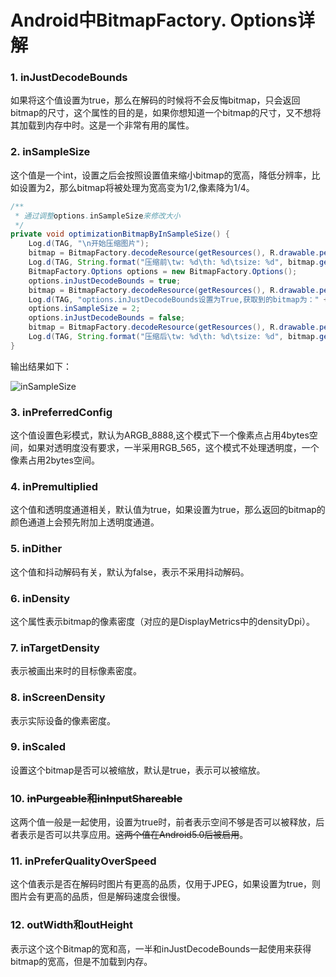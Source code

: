 # Android中BitmapFactory. Options详解

###  1. inJustDecodeBounds

如果将这个值设置为true，那么在解码的时候将不会反悔bitmap，只会返回bitmap的尺寸，这个属性的目的是，如果你想知道一个bitmap的尺寸，又不想将其加载到内存中时。这是一个非常有用的属性。

### 2. inSampleSize

这个值是一个int，设置之后会按照设置值来缩小bitmap的宽高，降低分辨率，比如设置为2，那么bitmap将被处理为宽高变为1/2,像素降为1/4。

```java
/**
 * 通过调整options.inSampleSize来修改大小
 */
private void optimizationBitmapByInSampleSize() {
    Log.d(TAG, "\n开始压缩图片");
    bitmap = BitmapFactory.decodeResource(getResources(), R.drawable.person);
    Log.d(TAG, String.format("压缩前\tw: %d\th: %d\tsize: %d", bitmap.getWidth(), bitmap.getHeight(), bitmap.getByteCount()));
    BitmapFactory.Options options = new BitmapFactory.Options();
    options.inJustDecodeBounds = true;
    bitmap = BitmapFactory.decodeResource(getResources(), R.drawable.person, options);
    Log.d(TAG, "options.inJustDecodeBounds设置为True,获取到的bitmap为：" + bitmap);
    options.inSampleSize = 2;
    options.inJustDecodeBounds = false;
    bitmap = BitmapFactory.decodeResource(getResources(), R.drawable.person, options);
    Log.d(TAG, String.format("压缩后\tw: %d\th: %d\tsize: %d", bitmap.getWidth(), bitmap.getHeight(), bitmap.getByteCount()));
}
```

输出结果如下：

![inSampleSize](C:/Users/ROOT/Desktop/学习笔记/bitmap压缩/inSampleSize.png)

### 3. inPreferredConfig

这个值设置色彩模式，默认为ARGB_8888,这个模式下一个像素点占用4bytes空间，如果对透明度没有要求，一半采用RGB_565，这个模式不处理透明度，一个像素占用2bytes空间。

### 4. inPremultiplied

这个值和透明度通道相关，默认值为true，如果设置为true，那么返回的bitmap的颜色通道上会预先附加上透明度通道。

### 5. inDither

这个值和抖动解码有关，默认为false，表示不采用抖动解码。

### 6. inDensity

这个属性表示bitmap的像素密度（对应的是DisplayMetrics中的densityDpi）。

### 7. inTargetDensity

表示被画出来时的目标像素密度。

### 8. inScreenDensity

表示实际设备的像素密度。

### 9. inScaled

设置这个bitmap是否可以被缩放，默认是true，表示可以被缩放。

### 10. ~~inPurgeable和inInputShareable~~

这两个值一般是一起使用，设置为true时，前者表示空间不够是否可以被释放，后者表示是否可以共享应用。~~这两个值在Android5.0后被启用~~。

### 11. inPreferQualityOverSpeed

这个值表示是否在解码时图片有更高的品质，仅用于JPEG，如果设置为true，则图片会有更高的品质，但是解码速度会很慢。

### 12. outWidth和outHeight

表示这个这个Bitmap的宽和高，一半和inJustDecodeBounds一起使用来获得bitmap的宽高，但是不加载到内存。



